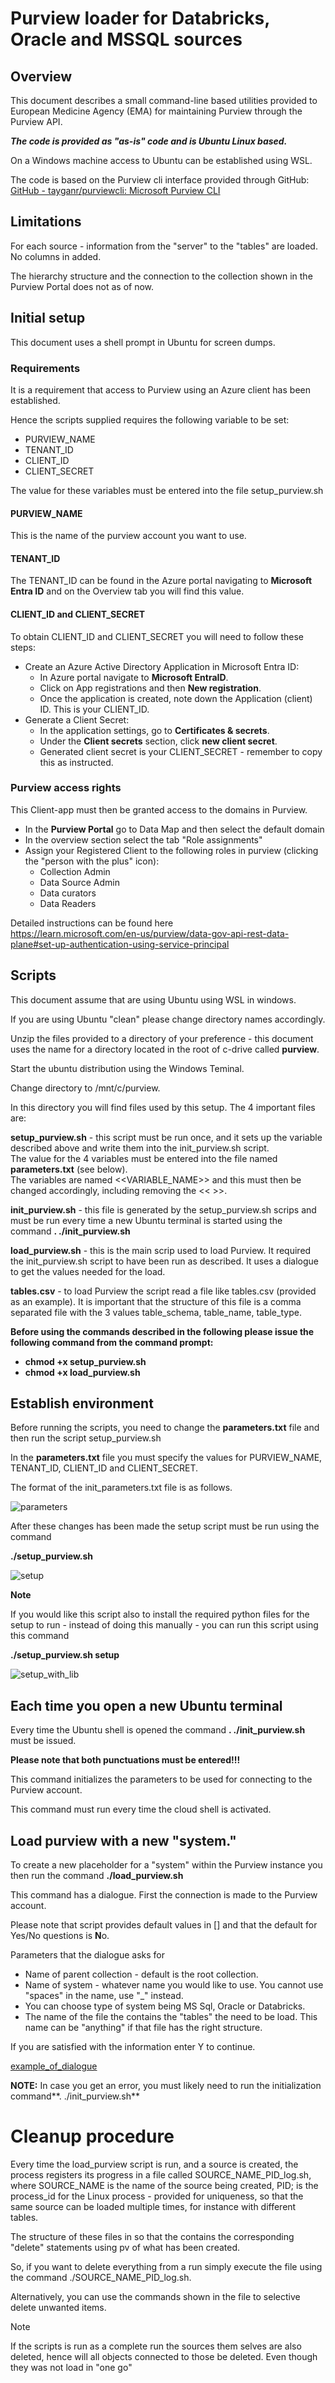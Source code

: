# Purview loader for Databricks, Oracle and MSSQL sources


## Overview

This document describes a small command-line based utilities provided to European Medicine Agency (EMA) for maintaining Purview through the Purview API.

**_The code is provided as "as-is" code and is Ubuntu Linux based._**

On a Windows machine access to Ubuntu can be established using WSL.

The code is based on the Purview cli interface provided through GitHub:  
[GitHub - tayganr/purviewcli: Microsoft Purview CLI](https://github.com/tayganr/purviewcli)

## Limitations

For each source - information from the "server" to the "tables" are loaded. No columns in added.

The hierarchy structure and the connection to the collection shown in the Purview Portal does not as of now.

## Initial setup

This document uses a shell prompt in Ubuntu for screen dumps.

### Requirements

It is a requirement that access to Purview using an Azure client has been established.

Hence the scripts supplied requires the following variable to be set:

- PURVIEW_NAME
- TENANT_ID
- CLIENT_ID
- CLIENT_SECRET

The value for these variables must be entered into the file setup_purview.sh

#### PURVIEW_NAME

This is the name of the purview account you want to use.

#### TENANT_ID

The TENANT_ID can be found in the Azure portal navigating to **Microsoft Entra ID** and on the Overview tab you will find this value.

#### CLIENT_ID and CLIENT_SECRET

To obtain CLIENT_ID and CLIENT_SECRET you will need to follow these steps:

- Create an Azure Active Directory Application in Microsoft Entra ID:
  - In Azure portal navigate to **Microsoft EntraID**.
  - Click on App registrations and then **New registration**.
  - Once the application is created, note down the Application (client) ID. This is your CLIENT_ID.
- Generate a Client Secret:
  - In the application settings, go to **Certificates & secrets**.
  - Under the **Client secrets** section, click **new client secret**.
  - Generated client secret is your CLIENT_SECRET - remember to copy this as instructed.

### Purview access rights

This Client-app must then be granted access to the domains in Purview.

- In the **Purview Portal** go to Data Map and then select the default domain
- In the overview section select the tab "Role assignments"
- Assign your Registered Client to the following roles in purview (clicking the "person with the plus" icon):
  - Collection Admin
  - Data Source Admin
  - Data curators
  - Data Readers

Detailed instructions can be found here  
<https://learn.microsoft.com/en-us/purview/data-gov-api-rest-data-plane#set-up-authentication-using-service-principal>

## Scripts

This document assume that are using Ubuntu using WSL in windows.

If you are using Ubuntu "clean" please change directory names accordingly.

Unzip the files provided to a directory of your preference - this document uses the name for a directory located in the root of c-drive called **purview**.

Start the ubuntu distribution using the Windows Teminal.

Change directory to /mnt/c/purview.

In this directory you will find files used by this setup. The 4 important files are:

**setup_purview.sh** - this script must be run once, and it sets up the variable described above and write them into the init_purview.sh script.  
The value for the 4 variables must be entered into the file named **parameters.txt** (see below).  
The variables are named <<VARIABLE_NAME>> and this must then be changed accordingly, including removing the << >>.

**init_purview.sh** - this file is generated by the setup_purview.sh scrips and must be run every time a new Ubuntu 
terminal is started using the command  **. ./init_purview.sh**

**load_purview.sh** - this is the main scrip used to load Purview. It required the init_purview.sh script to have been run as described. It uses a dialogue to get the values needed for the load.

**tables.csv** - to load Purview the script read a file like tables.csv (provided as an example). It is important that the structure of this file is a comma separated file with the 3 values table_schema, table_name, table_type.

**Before using the commands described in the following please issue the following command from the command prompt:**

- **chmod +x setup_purview.sh**
- **chmod +x load_purview.sh**

## Establish environment

Before running the scripts, you need to change the **parameters.txt** file and then run the script setup_purview.sh

In the **parameters.txt** file you must specify the values for PURVIEW_NAME, TENANT_ID, CLIENT_ID and CLIENT_SECRET.

The format of the init_parameters.txt file is as follows.

![parameters](images/parameters.png)

After these changes has been made the setup script must be run using the command

**./setup_purview.sh**

![setup](images/setup.png)

**Note**

If you would like this script also to install the required python files for the setup to run - instead of doing this manually - 
you can run this script using this command

**./setup_purview.sh setup**

![setup_with_lib](images/setup_libraries.png)


## Each time you open a new Ubuntu terminal

Every time the Ubuntu shell is opened the command **. ./init_purview.sh** must be issued.

**Please note that both punctuations must be entered!!!**

This command initializes the parameters to be used for connecting to the Purview account.

This command must run every time the cloud shell is activated.

## Load purview with a new "system."

To create a new placeholder for a "system" within the Purview instance you then run
the command **./load_purview.sh**

This command has a dialogue. First the connection is made to the Purview account.  

Please note that script provides default values in [] and that the default for Yes/No questions is **N**o.

Parameters that the dialogue asks for

- Name of parent collection - default is the root collection.
- Name of system - whatever name you would like to use. You cannot use "spaces" in the name, use "_" instead.
- You can choose type of system being MS Sql, Oracle or Databricks.
- The name of the file the contains the "tables" the need to be load. This name can be "anything" if that file has the right structure.

If you are satisfied with the information enter Y to continue.

[example_of_dialogue](images/load_script.png)

**NOTE:** In case you get an error, you must likely need to run the initialization command**. ./init_purview.sh**

# Cleanup procedure

Every time the load_purview script is run, and a source is created, the process registers its progress in a file called SOURCE_NAME_PID_log.sh,
where SOURCE_NAME is the name of the source being created, PID; is the process_id for the Linux process - provided for uniqueness, so that the 
same source can be loaded multiple times, for instance with different tables.

The structure of these files in so that the contains the corresponding "delete" statements using pv of what has been created.

So, if you want to delete everything from a run simply execute the file using the command ./SOURCE_NAME_PID_log.sh.

Alternatively, you can use the commands shown in the file to selective delete unwanted items.  

>[!Note]
>If the scripts is run as a complete run the sources them selves are also deleted, hence will all objects connected to those be deleted.
>Even though they was not load in "one go"